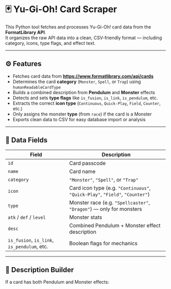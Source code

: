 # 🃏 Yu-Gi-Oh! Card Scraper

This Python tool fetches and processes Yu-Gi-Oh! card data from the **FormatLibrary API**.  
It organizes the raw API data into a clean, CSV-friendly format — including category, icons, type flags, and effect text.

---

## ⚙️ Features

- Fetches card data from **https://www.formatlibrary.com/api/cards**
- Determines the card **category** (`Monster`, `Spell`, or `Trap`) using `humanReadableCardType`
- Builds a combined description from **Pendulum** and **Monster** effects
- Detects and sets **type flags** like `is_fusion`, `is_link`, `is_pendulum`, etc.
- Extracts the correct **icon type** (`Continuous`, `Quick-Play`, `Field`, `Counter`, etc.)
- Only assigns the monster **type** (from `race`) if the card is a Monster
- Exports clean data to CSV for easy database import or analysis

---

## 🧩 Data Fields

| Field | Description |
|--------|-------------|
| `id` | Card passcode |
| `name` | Card name |
| `category` | `"Monster"`, `"Spell"`, or `"Trap"` |
| `icon` | Card icon type (e.g. `"Continuous"`, `"Quick-Play"`, `"Field"`, `"Counter"`) |
| `type` | Monster race (e.g. `"Spellcaster"`, `"Dragon"`) — only for monsters |
| `atk` / `def` / `level` | Monster stats |
| `desc` | Combined Pendulum + Monster effect description |
| `is_fusion`, `is_link`, `is_pendulum`, etc. | Boolean flags for mechanics |

---

## 🧠 Description Builder

If a card has both Pendulum and Monster effects:
